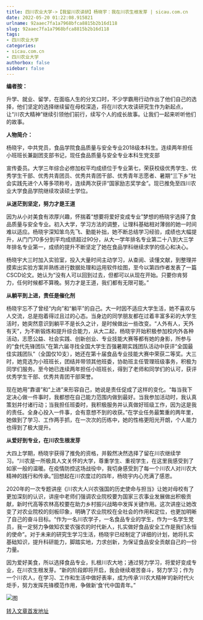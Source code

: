 ```yaml
---
title: 四川农业大学->【我留川农读研】杨晓宇：我在川农生根发芽 | sicau.com.cn
date: 2022-05-20 01:22:08.915821
urlname: 92aaec7fa1a7968bfca8815b2b16d118
slug: 92aaec7fa1a7968bfca8815b2b16d118
tags: 
- 四川农业大学
categories:
- sicau.com.cn
- 四川农业大学
authorbox: false
sidebar: false
---
```

**编者按：**

升学、就业、留学，在面临人生的分叉口时，不少学霸用行动作出了他们自己的选择，他们坚定的选择继续留在母校深造，将在川农大攻读研究生作为新起点，让“川农大精神”继续引领他们前行，续写个人的成长故事。让我们一起来听听他们的故事。

**人物简介：**

杨晓宇，中共党员，食品学院食品质量与安全专业2018级本科生。连续两年担任小班班长兼副团支部书记，现任食品质量与安全专业本科生党支部
<!--more-->
宣传委员。大学三年综合必修加权平均成绩位于专业第七，荣获校级优秀学生、优秀学生干部、优秀共青团员、优秀共青团干部、优秀青年志愿者、暑期“三下乡”社会实践先进个人等多项称号，连续两次获评“国家励志奖学金”。现已推免至四川农业大学食品学院继续攻读硕士学位。

**从迷茫到坚定，努力才是王道**

因为从小对美食有浓厚兴趣，怀揣着“想要将爱好变成专业”梦想的杨晓宇选择了食品质量与安全专业。初入大学，学习方法的调整，让理科基础相对薄弱的她一时间难以适应。杨晓宇深知笨鸟先飞、勤能补拙，她不断总结学习经验，成绩也大幅提升，从门门70多分到平均成绩超过90分，从大一学年排名专业第二十八到大三学年排名专业第一，成绩的提升不断坚定了她在食品学科继续求学的信心和决心。

杨晓宇大三时加入实验室，投入大量时间主动学习，从查阅、读懂文献，到整理并摸索出实验方案并熟练进行数据处理和运用软件绘图，至今以第四作者发表了一篇CSCD论文。她认为“没有人可以回到过去，但都可以从现在开始。只要你肯努力，任何时候都不算晚。努力才是王道，我们都有无限可能。”

**从躺平到上进，责任是催化剂**

杨晓宇忘不了曾经“内向”和“躺平”的自己。大一时因不适应大学生活，她不喜欢与人交流，总是抱着得过且过的心态。当身边的同学朋友都在过着丰富多彩的大学生活时，她突然意识到躺平不是长久之计，是时候做出一些改变。“人外有人，天外有天”，为不断锻炼和提升综合能力，从大二起，杨晓宇开始积极参加校内外各种活动，志愿公益、社会实践、创新创业、专业技能大赛等都有她的身影，所参与的“食代先锋团队”在第六届寻找全国大学生百强暑期实践团队活动中获评“全国最佳实践团队”（全国仅10支），她还在第十届食品专业技能大赛中荣获二等奖。大三时，她竞选为小班班长，团结并带领其他班委，协助班主任管理班级事务，积极为同学们服务。至今她已连续两年担任小班班长，得到了老师和同学们的认可，获评优秀学生干部、优秀共青团干部荣誉。

现在她用“靠谱”和“上进”来形容自己，她说是责任促成了这样的变化。“每当我下定决心做一件事时，我都想在自己能力范围内做到最好。当我参加活动时，我认真策划并付诸行动；当我担任班委时，我积极服务并认真做好班级工作，因为这是我的责任。全身心投入一件事，会有意想不到的收获。”在学业任务最繁重的两年里，她做到了学习、工作两手抓，在一次次的历练中，她的性格更阳光开朗，个人能力也得到了极大提升。

**从爱好到专业，在川农生根发芽**

大四上学期，杨晓宇获得了推免的资格，并毅然决然选择了留在川农继续学习。“川农是一所极具人文关怀的大学，尊重学生、重视学生，在这里我感受到了如家一般的温暖。在疫情防控这场战役中，我切身感受到了每一个川农人对川农大精神的践行和传承。”回想起在川农度过的四年，杨晓宇内心充满了感恩。

2020年的一次专题讲座《川农大人兴农强国的历史使命与担当》让她对母校有了更加深刻的认识，讲座中老师们强调农业院校要为国家三农事业发展做出积极贡献，新时代高等农林高校要在助力乡村振兴战略中发挥关键作用。这次讲座让她改变了对农业院校的刻板印象，明确了农业院校在全社会的作用和定位，也更加明晰了自己的奋斗目标。“作为一名川农学子，一名食品专业的学生，作为一名学生党员，我一定努力争做知农爱农强农的时代新人，扎实做好食品安全工作是我们永恒的使命”。对于未来的研究生学习生活，杨晓宇已经制定了详细的计划，她将扎实基础知识，提升科研能力，脚踏实地，力求创新，为保证食品安全贡献自己的一份力量。

因为爱好美食，所以选择食品专业，扎根川农大地；通过努力学习，将爱好变成专业，在川农生根发芽。“新的阶段即将开启，我会继续艰苦奋斗，努力学习；作为一个川农人，在学习、工作和生活中做好表率，成为传承‘川农大精神’的新时代火炬手，努力发挥先锋模范作用，争做新‘食’代中国青年。”

![图](https://news.sicau.edu.cn/__local/B/2E/74/E6FA911845A1D570BCC41259FC6_45E614AC_13C91.jpg)

[转入文章首发地址](https://news.sicau.edu.cn/info/1078/67842.htm)